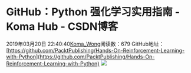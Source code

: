 # GitHub：Python 强化学习实用指南 - Koma Hub - CSDN博客
2019年03月20日 22:40:40[Koma_Wong](https://me.csdn.net/Rong_Toa)阅读数：679
GitHub地址：[https://github.com/PacktPublishing/Hands-On-Reinforcement-Learning-with-Python](https://github.com/PacktPublishing/Hands-On-Reinforcement-Learning-with-Python)
![](https://img-blog.csdnimg.cn/20190320224028501.PNG)
